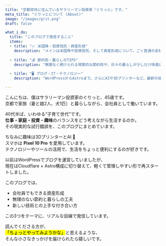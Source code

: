```yaml
---
title: "京都郊外に住んでいるサラリーマン投資家『ぐりっと』です。"
meta_title: "ぐりっとについて (About)"
image: "/images/grit.png"
draft: false

what_i_do:
  title: "このブログで発信すること"
  items:
  - title: "📈 米国株・投資信託・資産形成"
    description: "メインは米国株や投資信託、そして資産形成について。ごく普通の会社員がコツコツと積み上げていくリアルな過程を発信しています。"
  
  - title: "💰 節約術・暮らしのTIPS"
    description: "無理なく続けられる現実的な節約術や、日々の暮らしが少しだけ快適になる『ちょっと得する』TIPSを紹介します。"
  
  - title: "🖥️ ブログ・IT・テクノロジー"
    description: "WordPressからAstroまで。さらにAIや3Dプリンターなど、最新の技術やガジェットについても発信しています。"

---
```


こんにちは、僕はサラリーマン投資家のぐりっと、45歳です。  
京都で家族（妻と娘2人、犬1匹）と暮らしながら、会社員として働いています。  

40代半ば、いわゆる“子育て世代”です。  
**仕事・家庭・投資・趣味**のバランスをどう考えながら生活するのか。  
その現実的な試行錯誤を、このブログにまとめています。  

ちなみに趣味は3DプリンターとAI 🤖  
スマホは **Pixel 10 Pro** を愛用しています。  
テクノロジーやツールの活用で、生活をちょっと便利にするのが好きです。  

以前はWordPressでブログを運営していましたが、  
現在はCloudflare × Astro構成に切り替えて、軽くて管理しやすい形で再スタートしました。  

このブログでは、  
- 会社員でもできる資産形成  
- 無理のない節約と暮らしの工夫  
- 新しい技術との上手な付き合い方  

この3つをテーマに、リアルな目線で発信しています。  

読んでくださる方が、  
<mark>「ちょっとやってみようかな」</mark>と思えるような、  
そんな小さなきっかけを届けられたら嬉しいです。